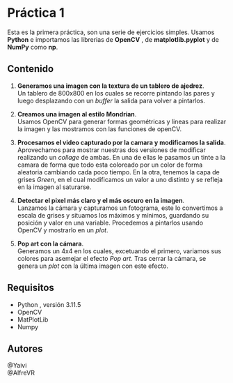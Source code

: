 # Práctica 1


Esta es la primera práctica, son una serie de ejercicios simples. Usamos **Python** e importamos las librerias de **OpenCV** , de **matplotlib.pyplot**  y de **NumPy** como **np**.


## Contenido
1. **Generamos una imagen con la textura de un tablero de ajedrez**. \
Un tablero de 800x800 en los cuales se recorre pintando las pares y luego desplazando con un *buffer* la salida para volver a pintarlos.

2. **Creamos una imagen al estilo Mondrian**. \
Usamos OpenCV para generar formas geométricas y lineas para realizar la imagen y las mostramos con las funciones de openCV.

3. **Procesamos el video capturado por la camara y modificamos la salida**.\
Aprovechamos para mostrar nuestras dos versiones de modificar realizando un *collage* de ambas. En una de ellas le pasamos un tinte a la camara de forma que todo esta coloreado por un color de forma aleatoria cambiando cada poco tiempo. En la otra, tenemos la capa de grises *Green*, en el cual modificamos un valor a uno distinto y se refleja en la imagen al saturarse.

4. **Detectar el pixel más claro y el más oscuro en la imagen**. \
Lanzamos la cámara y capturamos un fotograma, este lo convertimos a escala de grises y situamos los máximos y mínimos, guardando su posición y valor en una variable. Procedemos a pintarlos usando OpenCV y mostrarlo en un *plot*.

5. **Pop art con la cámara**. \
Generamos un 4x4 en los cuales, excetuando el primero, variamos sus colores para asemejar el efecto *Pop art*. Tras cerrar la cámara, se genera un *plot* con la última imagen con este efecto.

## Requisitos
- Python , versión 3.11.5
- OpenCV
- MatPlotLib
- Numpy

## Autores
@Yaivi  
@AlfreVR




